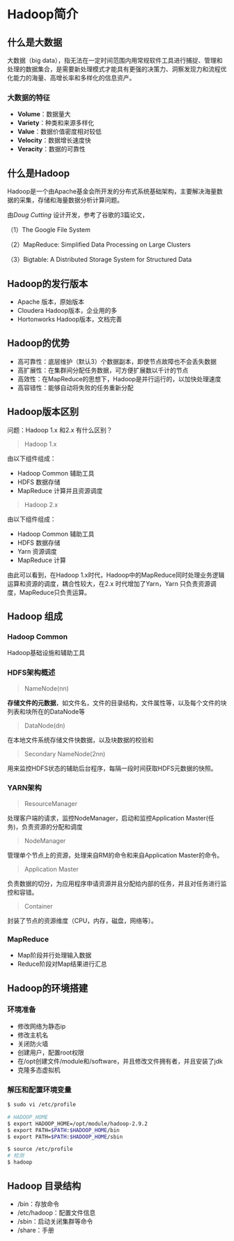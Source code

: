 # Hadoop简介

## 什么是大数据

大数据（big data），指无法在一定时间范围内用常规软件工具进行捕捉、管理和处理的数据集合，是需要新处理模式才能具有更强的决策力、洞察发现力和流程优化能力的海量、高增长率和多样化的信息资产。

### 大数据的特征

- **Volume**：数据量大
- **Variety**：种类和来源多样化
- **Value**：数据价值密度相对较低
- **Velocity**：数据增长速度快
- **Veracity**：数据的可靠性

## 什么是Hadoop

Hadoop是一个由Apache基金会所开发的分布式系统基础架构，主要解决海量数据的采集，存储和海量数据分析计算问题。

由*Doug Cutting* 设计开发，参考了谷歌的3篇论文，

（1）The Google File System

（2）MapReduce: Simpliﬁed Data Processing on Large Clusters

（3）Bigtable: A Distributed Storage System for Structured Data

## Hadoop的发行版本

- Apache 版本，原始版本
- Cloudera Hadoop版本，企业用的多
- Hortonworks Hadoop版本，文档完善

## Hadoop的优势

- 高可靠性：底层维护（默认3）个数据副本，即使节点故障也不会丢失数据
- 高扩展性：在集群间分配任务数据，可方便扩展数以千计的节点
- 高效性：在MapReduce的思想下，Hadoop是并行运行的，以加快处理速度
- 高容错性：能够自动将失败的任务重新分配

## Hadoop版本区别

问题：Hadoop 1.x 和2.x 有什么区别？

> Hadoop 1.x

由以下组件组成：

- Hadoop Common 辅助工具
- HDFS 数据存储
- MapReduce 计算并且资源调度

> Hadoop 2.x

由以下组件组成：

- Hadoop Common 辅助工具
- HDFS 数据存储
- Yarn 资源调度
- MapReduce 计算

由此可以看到，在Hadoop 1.x时代，Hadoop中的MapReduce同时处理业务逻辑运算和资源的调度，耦合性较大，在2.x 时代增加了Yarn，Yarn 只负责资源调度，MapReduce只负责运算。

## Hadoop 组成

### Hadoop Common

Hadoop基础设施和辅助工具

### HDFS架构概述

> NameNode(nn)

**存储文件的元数据**，如文件名，文件的目录结构，文件属性等，以及每个文件的块列表和块所在的DataNode等

> DataNode(dn)

在本地文件系统存储文件快数据，以及块数据的校验和

> Secondary NameNode(2nn)

用来监控HDFS状态的辅助后台程序，每隔一段时间获取HDFS元数据的快照。

### YARN架构

> ResourceManager

处理客户端的请求，监控NodeManager，启动和监控Application Master(任务)，负责资源的分配和调度

> NodeManager

管理单个节点上的资源，处理来自RM的命令和来自Application Master的命令。

> Application Master

负责数据的切分，为应用程序申请资源并且分配给内部的任务，并且对任务进行监控和容错。

> Container

封装了节点的资源维度（CPU，内存，磁盘，网络等）。

### MapReduce

- Map阶段并行处理输入数据
- Reduce阶段对Map结果进行汇总

## Hadoop的环境搭建

### 环境准备

- 修改网络为静态ip
- 修改主机名
- 关闭防火墙
- 创建用户，配置root权限
- 在/opt创建文件/module和/software，并且修改文件拥有者，并且安装了jdk
- 克隆多态虚拟机

### 解压和配置环境变量

```bash
$ sudo vi /etc/profile

# HADOOP_HOME
$ export HADOOP_HOME=/opt/module/hadoop-2.9.2
$ export PATH=$PATH:$HADOOP_HOME/bin
$ export PATH=$PATH:$HADOOP_HOME/sbin

$ source /etc/profile
# 检测
$ hadoop
```

## Hadoop 目录结构

- /bin：存放命令
- /etc/hadoop：配置文件信息
- /sbin：启动关闭集群等命令
- /share：手册

